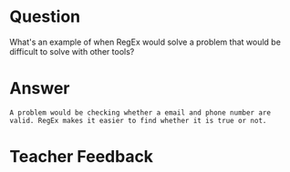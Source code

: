# Question
What's an example of when RegEx would solve a problem that would be difficult to solve with other tools?

# Answer
    A problem would be checking whether a email and phone number are valid. RegEx makes it easier to find whether it is true or not. 

# Teacher Feedback
